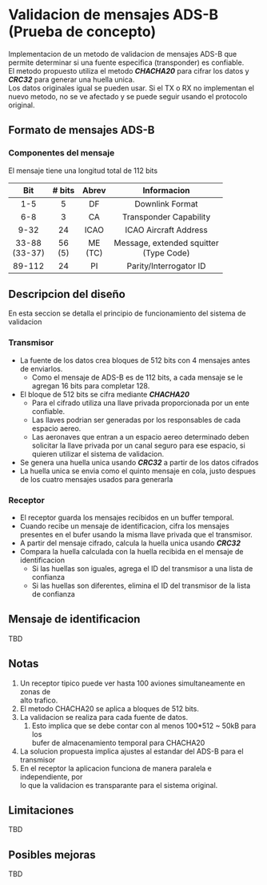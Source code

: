 # Validacion de mensajes ADS-B (**Prueba de concepto**)
Implementacion de un metodo de validacion de mensajes ADS-B que permite determinar si una fuente especifica (transponder) es confiable.<br>
El metodo propuesto utiliza el metodo _**CHACHA20**_ para cifrar los datos y _**CRC32**_ para generar una huella unica.<br>
Los datos originales igual se pueden usar. Si el TX o RX no implementan el nuevo metodo, no se ve afectado y se puede seguir usando el protocolo original.

## Formato de mensajes ADS-B

### Componentes del mensaje
El mensaje tiene una longitud total de 112 bits


|    Bit           | # bits    |  Abrev     |         Informacion                       |
|:----------------:|:---------:|:----------:|:-----------------------------------------:|
| 1-5              | 5         | DF         | Downlink Format                           |
| 6-8              | 3         | CA         | Transponder Capability                    |
| 9-32             | 24        | ICAO       | ICAO Aircraft Address                     |
| 33-88<br>(33-37) | 56<br>(5) | ME<br>(TC) | Message, extended squitter<br>(Type Code) |
| 89-112           | 24        | PI         | Parity/Interrogator ID                    |

## Descripcion del diseño
En esta seccion se detalla el principio de funcionamiento del sistema de validacion

### Transmisor
* La fuente de los datos crea bloques de 512 bits con 4 mensajes antes de enviarlos.
	* Como el mensaje de ADS-B es de 112 bits, a cada mensaje se le agregan 16 bits para completar 128.
* El bloque de 512 bits se cifra mediante _**CHACHA20**_
	* Para el cifrado utiliza una llave privada proporcionada por un ente confiable.
	* Las llaves podrian ser generadas por los responsables de cada espacio aereo.
	* Las aeronaves que entran a un espacio aereo determinado deben solicitar la llave privada por un canal seguro para ese espacio, si quieren utilizar el sistema de validacion.
* Se genera una huella unica usando _**CRC32**_ a partir de los datos cifrados
* La huella unica se envia como el quinto mensaje en cola, justo despues de los cuatro mensajes usados para generarla

### Receptor
* El receptor guarda los mensajes recibidos en un buffer temporal.
* Cuando recibe un mensaje de identificacion, cifra los mensajes presentes en el bufer usando la misma llave privada que el transmisor.
* A partir del mensaje cifrado, calcula la huella unica usando _**CRC32**_
* Compara la huella calculada con la huella recibida en el mensaje de identificacion
	* Si las huellas son iguales, agrega el ID del transmisor a una lista de confianza
	* Si las huellas son diferentes, elimina el ID del transmisor de la lista de confianza
	
## Mensaje de identificacion
TBD

## Notas
1. Un receptor tipico puede ver hasta 100 aviones simultaneamente en zonas de<br>
alto trafico.
2. El metodo CHACHA20 se aplica a bloques de 512 bits.
3. La validacion se realiza para cada fuente de datos.
	1. Esto implica que se debe contar con al menos 100*512 ~ 50kB para los<br>
	bufer de almacenamiento temporal para CHACHA20
4. La solucion propuesta implica ajustes al estandar del ADS-B para el transmisor
5. En el receptor la aplicacion funciona de manera paralela e independiente, por<br>
lo que la validacion es transparante para el sistema original.

## Limitaciones
TBD

## Posibles mejoras
TBD
